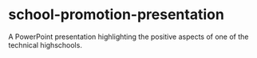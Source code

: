 # school-promotion-presentation
A PowerPoint presentation highlighting the positive aspects of one of the technical highschools.
